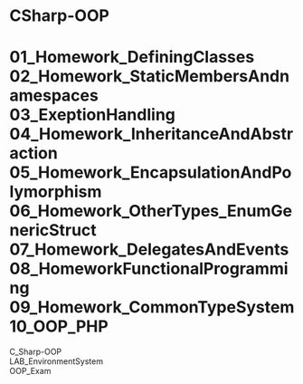 # CSharp-OOP

01_Homework_DefiningClasses<br/>
02_Homework_StaticMembersAndnamespaces<br/>
03_ExeptionHandling<br/>
04_Homework_InheritanceAndAbstraction<br/>
05_Homework_EncapsulationAndPolymorphism<br/>
06_Homework_OtherTypes_EnumGenericStruct<br/>
07_Homework_DelegatesAndEvents<br/>
08_HomeworkFunctionalProgramming<br/>
09_Homework_CommonTypeSystem<br/>
10_OOP_PHP<br/>
===============
C_Sharp-OOP<br/>
LAB_EnvironmentSystem<br/>
OOP_Exam
